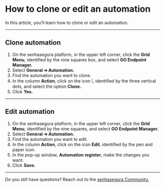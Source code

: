 # How to clone or edit an automation

In this article, you’ll learn how to clone or edit an automation.

* * *

## Clone automation

1. On the senhasegura platform,  in the upper left corner, click the **Grid Menu**, identified by the nine squares box, and select **GO Endpoint Manager.**
2. Select **General ➔ Automation.**
3. Find the automation you want to clone.
4. In the column **Action**, click on the icon **⁝**, identified by the three vertical dots, and select the option **Clone.**
5. Click **Yes.**

* * *

## Edit automation

1. On the senhasegura platform,  in the upper left corner, click the **Grid Menu**, identified by the nine squares, and select **GO Endpoint Manager.**
2. Select **General ➔ Automation.**
3. Find the automation you want to edit.
4. In the column **Action**, click on the icon **Edit**, identified by the pen and paper icon.
5. In the pop-up window, **Automation register**, make the changes you want.
6. Click **Save.**

* * *

Do you still have questions? Reach out to the [senhasegura Community.](https://community.senhasegura.io/)
